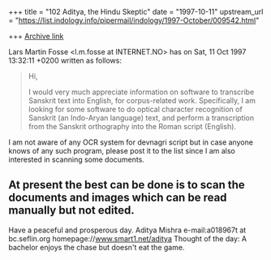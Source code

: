 +++
title = "102 Aditya, the Hindu Skeptic"
date = "1997-10-11"
upstream_url = "https://list.indology.info/pipermail/indology/1997-October/009542.html"

+++
[Archive link](https://list.indology.info/pipermail/indology/1997-October/009542.html)

Lars Martin Fosse <l.m.fosse at INTERNET.NO> has on Sat, 11 Oct 1997 13:32:11
+0200 written as follows:

>Hi,
>
>I would very much appreciate information on software to transcribe
>Sanskrit text into English, for corpus-related work. Specifically,
>I am looking for some software to do optical character recognition
>of Sanskrit (an Indo-Aryan language) text, and perform a transcription
>from the Sanskrit orthography into the Roman script (English).

I am not aware of any OCR system for devnagri script but in case anyone knows
of any such program, please post it to the list since I am also interested in
scanning some documents.

At present the best can be done is to scan the documents and images which can
be read manually but not edited.
--
Have a peaceful and prosperous day.
Aditya Mishra
e-mail:a018967t at bc.seflin.org
homepage://www.smart1.net/aditya
Thought of the day:
        A bachelor enjoys the chase but doesn't eat the game.



